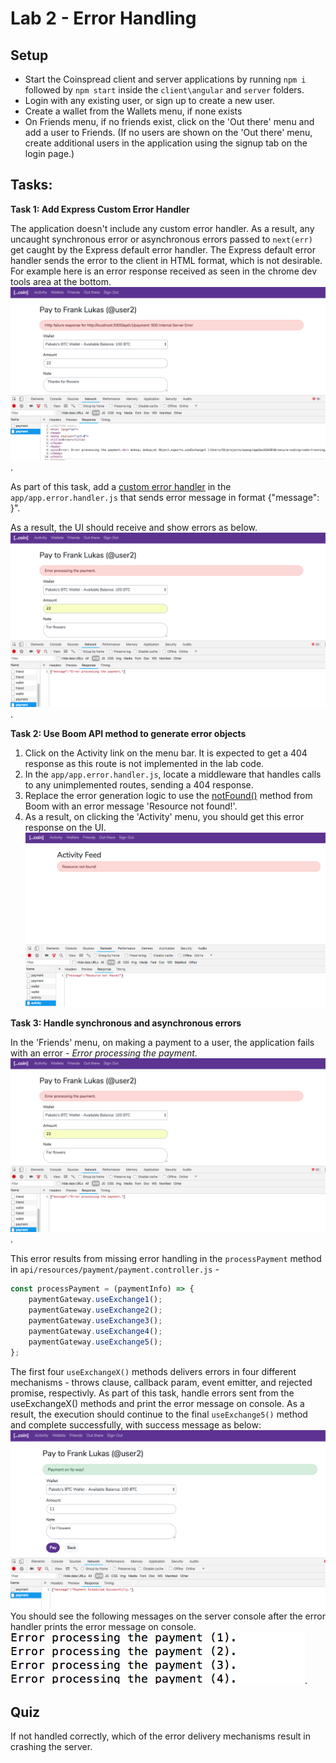 
# Lab 2 - Error Handling  

## Setup

* Start the Coinspread client and server applications by running `npm i` followed by `npm start` inside the `client\angular` and `server` folders.
* Login with any existing user, or sign up to create a new user.
* Create a wallet from the Wallets menu, if none exists
* On Friends menu, if no friends exist, click on the 'Out there' menu and add a user to Friends. (If no users are shown on the 'Out there' menu, create additional users in the application using the signup tab on the login page.)

## Tasks:

**Task 1: Add Express Custom Error Handler**

The application doesn't include any custom error handler. As a result, any uncaught synchronous error or asynchronous errors passed to `next(err)` get caught by the Express default error handler. The Express default error handler sends the error to the client in HTML format, which is not desirable. For example here is an error response received as seen in the chrome dev tools area at the bottom. ![image alt text](./media/image_1.png).

As part of this task, add a [custom error handler](https://expressjs.com/en/guide/error-handling.html) in the `app/app.error.handler.js` that sends error message in format {"message": <Error Message>}".

As a result, the UI should receive and show errors as below.
![image alt text](./media/image_2.png).


**Task 2: Use Boom API method to generate error objects**

1. Click on the Activity link on the menu bar. It is expected to get a 404 response as this route is not implemented in the lab code.
2. In the `app/app.error.handler.js`, locate a middleware that handles calls to any unimplemented routes, sending a 404 response.
3. Replace the error generation logic to use the [notFound()](https://github.com/hapijs/boom#boomnotfoundmessage-data) method from Boom with an error message 'Resource not found!'.
4. As a result, on clicking the 'Activity' menu, you should get this error response on the UI.
![image alt text](./media/image_3.png)

**Task 3: Handle synchronous and asynchronous errors**

In the 'Friends' menu, on making a payment to a user, the application fails with an error - *Error processing the payment.*
![image alt text](./media/image_2.png).

This error results from missing error handling in the `processPayment` method in `api/resources/payment/payment.controller.js` -

```javascript
const processPayment = (paymentInfo) => {
    paymentGateway.useExchange1();
    paymentGateway.useExchange2();
    paymentGateway.useExchange3();
    paymentGateway.useExchange4();
    paymentGateway.useExchange5();
};
```
The first four `useExchangeX()` methods delivers errors in four different mechanisms - throws clause, callback param, event emitter, and rejected promise, respectivly. As part of this task, handle errors sent from the useExchangeX() methods and print the error message on console. As a result, the execution should continue to the final `useExchange5()` method and complete successfully, with success message as below:
![image alt text](./media/image_5.png)
You should see the following messages on the server console after the error handler prints the error message on console. ![image alt text](./media/image_4.png).


## Quiz

If not handled correctly, which of the error delivery mechanisms result in crashing the server.